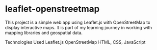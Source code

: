 # leaflet-openstreetmap
This project is a simple web app using Leaflet.js with OpenStreetMap to display interactive maps.
It is part of my learning journey in working with mapping libraries and geospatial data.

Technologies Used
Leaflet.js
OpenStreetMap
HTML, CSS, JavaScript
